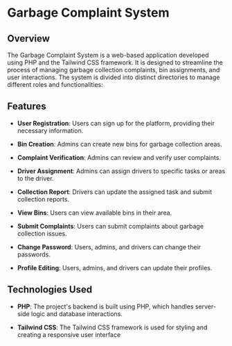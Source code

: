 # Garbage Complaint System

## Overview

The Garbage Complaint System is a web-based application developed using PHP and the Tailwind CSS framework. It is designed to streamline the process of managing garbage collection complaints, bin assignments, and user interactions. The system is divided into distinct directories to manage different roles and functionalities:

## Features

- **User Registration**: Users can sign up for the platform, providing their necessary information.

- **Bin Creation**: Admins can create new bins for garbage collection areas.

- **Complaint Verification**: Admins can review and verify user complaints.

- **Driver Assignment**: Admins can assign drivers to specific tasks or areas to the driver.

- **Collection Report**: Drivers can update the assigned task and submit collection reports.

- **View Bins**: Users can view available bins in their area.

- **Submit Complaints**: Users can submit complaints about garbage collection issues.

- **Change Password**: Users, admins, and drivers can change their passwords.

- **Profile Editing**: Users, admins, and drivers can update their profiles.

## Technologies Used

- **PHP**: The project's backend is built using PHP, which handles server-side logic and database interactions.

- **Tailwind CSS**: The Tailwind CSS framework is used for styling and creating a responsive user interface



